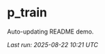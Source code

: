 # p_train

Auto-updating README demo.

<!--START_SECTION:status-->
_Last run: 2025-08-22 10:21 UTC_
<!--END_SECTION:status-->




























































